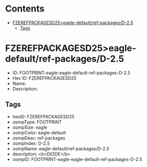 



Contents
========

* [FZEREFPACKAGESD25>eagle-default/ref-packages/D-2.5](#fzerefpackagesd25eagle-defaultref-packagesd-25)
	* [Tags](#tags)

# FZEREFPACKAGESD25>eagle-default/ref-packages/D-2.5

- ID: FOOTPRINT-eagle-eagle-default-ref-packages-D-2.5
- Hex ID: FZEREFPACKAGESD25
- Name: 
- Description: 

## Tags

- hexID: FZEREFPACKAGESD25
- oompType: FOOTPRINT
- oompSize: eagle
- oompColor: eagle-default
- oompDesc: ref-packages
- oompIndex: D-2.5
- oompName: eagle-default/ref-packages/D-2.5
- description: &lt;b&gt;DIODE&lt;/b&gt;
- oompID: FOOTPRINT-eagle-eagle-default-ref-packages-D-2.5
